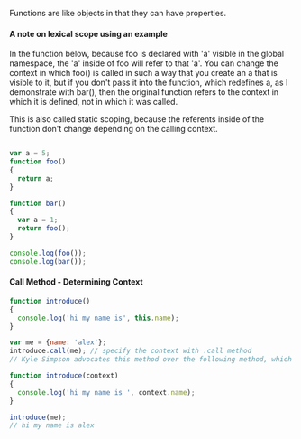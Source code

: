 Functions are like objects in that they can have properties.


#### A note on lexical scope using an example

In the function below, because foo is declared with 'a' visible in the global namespace, the 'a' inside of foo will refer to that 'a'.  You can change the context in which foo() is called in such a way that you create an a that is visible to it, but if you don't pass it into the function, which redefines a, as I demonstrate with bar(), then the original function refers to the context in which it is defined, not in which it was called.

This is also called static scoping, because the referents inside of the function don't change depending on the calling context.


```javascript

var a = 5;
function foo()
{
  return a;
}

function bar()
{
  var a = 1;
  return foo();
}

console.log(foo());
console.log(bar());

```


#### Call Method - Determining Context

```javascript
function introduce()
{
  console.log('hi my name is', this.name);
}

var me = {name: 'alex'};
introduce.call(me); // specify the context with .call method
// Kyle Simpson advocates this method over the following method, which can apparently get messy because you are passing in a context variable explicitly

function introduce(context)
{
  console.log('hi my name is ', context.name);
}

introduce(me);
// hi my name is alex
```

